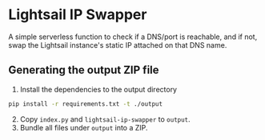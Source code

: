 # Lightsail IP Swapper
A simple serverless function to check if a DNS/port is reachable, and if not, swap the Lightsail instance's static IP attached on that DNS name.

## Generating the output ZIP file
1. Install the dependencies to the output directory
```bash
pip install -r requirements.txt -t ./output
```
2. Copy `index.py` and `lightsail-ip-swapper` to `output`.
3. Bundle all files under `output` into a ZIP.